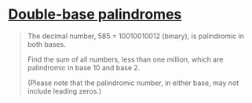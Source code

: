 # [Double-base palindromes](https://projecteuler.net/problem=36)

> The decimal number, 585 = 10010010012 (binary), is palindromic in both bases.
>
> Find the sum of all numbers, less than one million, which are palindromic in base 10 and base 2.
>
> (Please note that the palindromic number, in either base, may not include leading zeros.)
